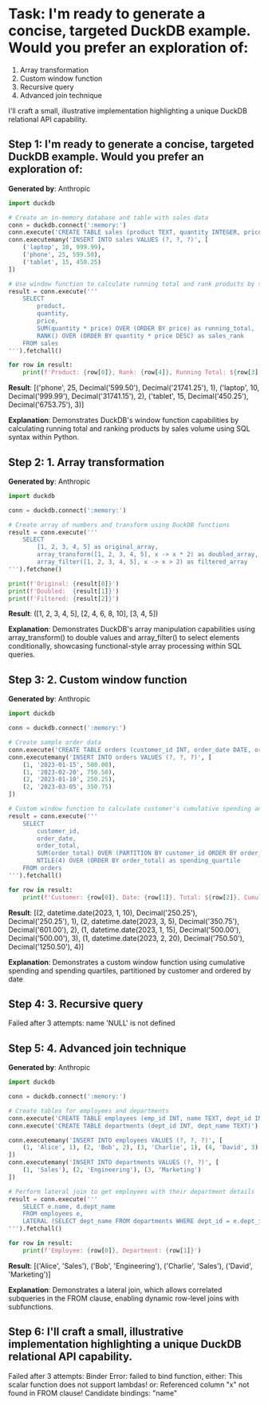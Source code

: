 # Task: I'm ready to generate a concise, targeted DuckDB example. Would you prefer an exploration of:

1. Array transformation
2. Custom window function
3. Recursive query
4. Advanced join technique

I'll craft a small, illustrative implementation highlighting a unique DuckDB relational API capability.

## Step 1: I'm ready to generate a concise, targeted DuckDB example. Would you prefer an exploration of:

**Generated by**: Anthropic

```python
import duckdb

# Create an in-memory database and table with sales data
conn = duckdb.connect(':memory:')
conn.execute('CREATE TABLE sales (product TEXT, quantity INTEGER, price DECIMAL(10,2))')
conn.executemany('INSERT INTO sales VALUES (?, ?, ?)', [
    ('laptop', 10, 999.99),
    ('phone', 25, 599.50),
    ('tablet', 15, 450.25)
])

# Use window function to calculate running total and rank products by sales
result = conn.execute('''
    SELECT 
        product, 
        quantity, 
        price, 
        SUM(quantity * price) OVER (ORDER BY price) as running_total,
        RANK() OVER (ORDER BY quantity * price DESC) as sales_rank
    FROM sales
''').fetchall()

for row in result:
    print(f'Product: {row[0]}, Rank: {row[4]}, Running Total: ${row[3]:.2f}')
```

**Result**: [('phone', 25, Decimal('599.50'), Decimal('21741.25'), 1), ('laptop', 10, Decimal('999.99'), Decimal('31741.15'), 2), ('tablet', 15, Decimal('450.25'), Decimal('6753.75'), 3)]

**Explanation**: Demonstrates DuckDB's window function capabilities by calculating running total and ranking products by sales volume using SQL syntax within Python.
## Step 2: 1. Array transformation

**Generated by**: Anthropic

```python
import duckdb

conn = duckdb.connect(':memory:')

# Create array of numbers and transform using DuckDB functions
result = conn.execute('''
    SELECT 
        [1, 2, 3, 4, 5] as original_array,
        array_transform([1, 2, 3, 4, 5], x -> x * 2) as doubled_array,
        array_filter([1, 2, 3, 4, 5], x -> x > 2) as filtered_array
''').fetchone()

print(f'Original: {result[0]}')
print(f'Doubled:  {result[1]}')
print(f'Filtered: {result[2]}')
```

**Result**: ([1, 2, 3, 4, 5], [2, 4, 6, 8, 10], [3, 4, 5])

**Explanation**: Demonstrates DuckDB's array manipulation capabilities using array_transform() to double values and array_filter() to select elements conditionally, showcasing functional-style array processing within SQL queries.
## Step 3: 2. Custom window function

**Generated by**: Anthropic

```python
import duckdb

conn = duckdb.connect(':memory:')

# Create sample order data
conn.execute('CREATE TABLE orders (customer_id INT, order_date DATE, order_total DECIMAL(10,2))')
conn.executemany('INSERT INTO orders VALUES (?, ?, ?)', [
    (1, '2023-01-15', 500.00),
    (1, '2023-02-20', 750.50),
    (2, '2023-01-10', 250.25),
    (2, '2023-03-05', 350.75)
])

# Custom window function to calculate customer's cumulative spending and spending percentile
result = conn.execute('''
    SELECT 
        customer_id, 
        order_date, 
        order_total,
        SUM(order_total) OVER (PARTITION BY customer_id ORDER BY order_date) as cumulative_spending,
        NTILE(4) OVER (ORDER BY order_total) as spending_quartile
    FROM orders
''').fetchall()

for row in result:
    print(f'Customer: {row[0]}, Date: {row[1]}, Total: ${row[2]}, Cumulative: ${row[3]}, Quartile: {row[4]}')
```

**Result**: [(2, datetime.date(2023, 1, 10), Decimal('250.25'), Decimal('250.25'), 1), (2, datetime.date(2023, 3, 5), Decimal('350.75'), Decimal('601.00'), 2), (1, datetime.date(2023, 1, 15), Decimal('500.00'), Decimal('500.00'), 3), (1, datetime.date(2023, 2, 20), Decimal('750.50'), Decimal('1250.50'), 4)]

**Explanation**: Demonstrates a custom window function using cumulative spending and spending quartiles, partitioned by customer and ordered by date
## Step 4: 3. Recursive query

Failed after 3 attempts: name 'NULL' is not defined
## Step 5: 4. Advanced join technique

**Generated by**: Anthropic

```python
import duckdb

conn = duckdb.connect(':memory:')

# Create tables for employees and departments
conn.execute('CREATE TABLE employees (emp_id INT, name TEXT, dept_id INT)')
conn.execute('CREATE TABLE departments (dept_id INT, dept_name TEXT)')

conn.executemany('INSERT INTO employees VALUES (?, ?, ?)', [
    (1, 'Alice', 1), (2, 'Bob', 2), (3, 'Charlie', 1), (4, 'David', 3)
])
conn.executemany('INSERT INTO departments VALUES (?, ?)', [
    (1, 'Sales'), (2, 'Engineering'), (3, 'Marketing')
])

# Perform lateral join to get employees with their department details
result = conn.execute('''
    SELECT e.name, d.dept_name
    FROM employees e,
    LATERAL (SELECT dept_name FROM departments WHERE dept_id = e.dept_id) d
''').fetchall()

for row in result:
    print(f'Employee: {row[0]}, Department: {row[1]}')
```

**Result**: [('Alice', 'Sales'), ('Bob', 'Engineering'), ('Charlie', 'Sales'), ('David', 'Marketing')]

**Explanation**: Demonstrates a lateral join, which allows correlated subqueries in the FROM clause, enabling dynamic row-level joins with subfunctions.
## Step 6: I'll craft a small, illustrative implementation highlighting a unique DuckDB relational API capability.

Failed after 3 attempts: Binder Error: failed to bind function, either: This scalar function does not support lambdas!
 or: Referenced column "x" not found in FROM clause!
Candidate bindings: "name"
